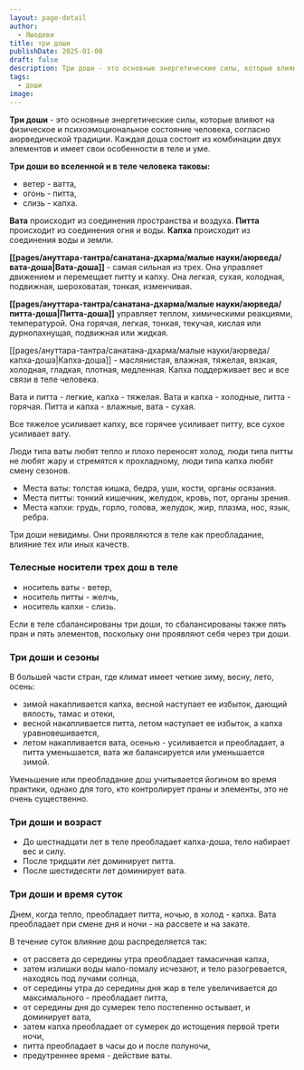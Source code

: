 ```yaml
---
layout: page-detail
author:
  - Яшодеви
title: три доши
publishDate: 2025-01-08
draft: false
description: Три доши - это основные энергетические силы, которые влияют на физическое и психоэмоциональное состояние человека, согласно аюрведической традиции. Каждая доша состоит из комбинации двух элементов и имеет свои особенности в теле и уме.
tags:
  - доши
image:
---
```

**Три доши** - это основные энергетические силы, которые влияют на физическое и психоэмоциональное состояние человека, согласно аюрведической традиции. Каждая доша состоит из комбинации двух элементов и имеет свои особенности в теле и уме.

**Три доши во вселенной и в теле человека таковы:** 

- ветер - ватта, 
- огонь - питта, 
- слизь - капха. 

**Вата** происходит из соединения пространства и воздуха. 
**Питта** происходит из соединения огня и воды. 
**Капха** происходит из соединения воды и земли. 

**[[pages/ануттара-тантра/санатана-дхарма/малые науки/аюрведа/вата-доша|Вата-доша]]** - самая сильная из трех. Она управляет движением и перемещает питту и капху. Она легкая, сухая, холодная, подвижная, шероховатая, тонкая, изменчивая. 

**[[pages/ануттара-тантра/санатана-дхарма/малые науки/аюрведа/питта-доша|Питта-доша]]** управляет теплом, химическими реакциями, температурой. Она горячая, легкая, тонкая, текучая, кислая или дурнопахнущая, подвижная или жидкая. 

[[pages/ануттара-тантра/санатана-дхарма/малые науки/аюрведа/капха-доша|Капха-доша]] - маслянистая, влажная, тяжелая, вязкая, холодная, гладкая, плотная, медленная. Капха поддерживает вес и все связи в теле человека. 

Вата и питта - легкие, капха - тяжелая. Вата и капха - холодные, питта - горячая. Питта и капха - влажные, вата - сухая. 

Все тяжелое усиливает капху, все горячее усиливает питту, все сухое усиливает вату. 

Люди типа ваты любят тепло и плохо переносят холод, люди типа питты не любят жару и стремятся к прохладному, люди типа капха любят смену сезонов. 

- Места ваты: толстая кишка, бедра, уши, кости, органы осязания. 
- Места питты: тонкий кишечник, желудок, кровь, пот, органы зрения. 
- Места капхи: грудь, горло, голова, желудок, жир, плазма, нос, язык, ребра. 

Три доши невидимы. Они проявляются в теле как преобладание, влияние тех или иных качеств. 

### Телесные носители трех дош в теле

- носитель ваты - ветер, 
- носитель питты - желчь, 
- носитель капхи - слизь. 

Если в теле сбалансированы три доши, то сбалансированы также пять пран и пять элементов, поскольку они проявляют себя через три доши. 

### Три доши и сезоны 

В большей части стран, где климат имеет четкие зиму, весну, лето, осень: 

- зимой накапливается капха, весной наступает ее избыток, дающий вялость, тамас и отеки, 
- весной накапливается питта, летом наступает ее избыток, а капха уравновешивается, 
- летом накапливается вата, осенью - усиливается и преобладает, а питта уменьшается, вата же балансируется или уменьшается зимой. 

Уменьшение или преобладание дош учитывается йогином во время практики, однако для того, кто контролирует праны и элементы, это не очень существенно. 

### Три доши и возраст 

- До шестнадцати лет в теле преобладает капха-доша, тело набирает вес и силу. 
- После тридцати лет доминирует питта. 
- После шестидесяти лет доминирует вата. 

### Три доши и время суток 

Днем, когда тепло, преобладает питта, ночью, в холод - капха. Вата преобладает при смене дня и ночи - на рассвете и на закате. 

В течение суток влияние дош распределяется так: 

- от рассвета до середины утра преобладает тамасичная капха,
- затем излишки воды мало-помалу исчезают, и тело разогревается, находясь под лучами солнца, 
- от середины утра до середины дня жар в теле увеличивается до максимального - преобладает питта, 
- от середины дня до сумерек тело постепенно остывает, и доминирует вата, 
- затем капха преобладает от сумерек до истощения первой трети ночи, 
- питта преобладает в часы до и после полуночи, 
- предутреннее время - действие ваты.
